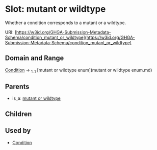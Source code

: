 
# Slot: mutant or wildtype


Whether a condition corresponds to a mutant or a wildtype.

URI: [https://w3id.org/GHGA-Submission-Metadata-Schema/condition_mutant_or_wildtype](https://w3id.org/GHGA-Submission-Metadata-Schema/condition_mutant_or_wildtype)


## Domain and Range

[Condition](Condition.md) &#8594;  <sub>1..1</sub> [mutant or wildtype enum](mutant or wildtype enum.md)

## Parents

 *  is_a: [mutant or wildtype](mutant_or_wildtype.md)

## Children


## Used by

 * [Condition](Condition.md)

